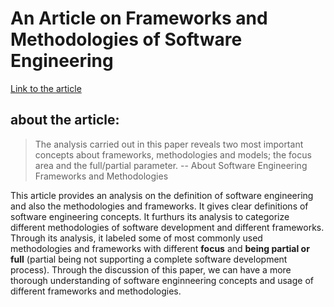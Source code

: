 # An Article on Frameworks and Methodologies of Software Engineering

[Link to the article](https://ieeexplore.ieee.org/document/5308117)

## about the article:

> The analysis carried out in this paper reveals two most important concepts about frameworks, methodologies and models; the focus area and the full/partial parameter. -- About Software Engineering Frameworks and Methodologies

This article provides an analysis on the definition of software engineering and also the methodologies and frameworks. It gives clear definitions of software engineering concepts. It furthurs its analysis to categorize different methodologies of software development and different frameworks. Through its analysis, it labeled some of most commonly used methodologies and frameworks with different **focus** and **being partial or full** (partial being not supporting a complete software development process). Through the discussion of this paper, we can have a more thorough understanding of software enginneering concepts and usage of different frameworks and methodologies.